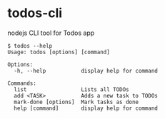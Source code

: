 # todos-cli
nodejs CLI tool for Todos app

```
$ todos --help
Usage: todos [options] [command]

Options:
  -h, --help           display help for command

Commands:
  list                 Lists all TODOs
  add <TASK>           Adds a new task to TODOs
  mark-done [options]  Mark tasks as done
  help [command]       display help for command
  ```
